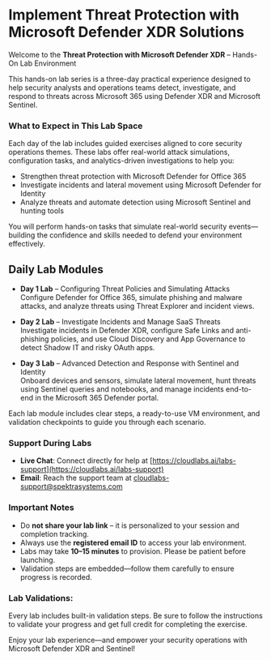 # Implement Threat Protection with Microsoft Defender XDR Solutions

Welcome to the **Threat Protection with Microsoft Defender XDR** – Hands-On Lab Environment

This hands-on lab series is a three-day practical experience designed to help security analysts and operations teams detect, investigate, and respond to threats across Microsoft 365 using Defender XDR and Microsoft Sentinel.

### What to Expect in This Lab Space
Each day of the lab includes guided exercises aligned to core security operations themes. These labs offer real-world attack simulations, configuration tasks, and analytics-driven investigations to help you:

- Strengthen threat protection with Microsoft Defender for Office 365
- Investigate incidents and lateral movement using Microsoft Defender for Identity
- Analyze threats and automate detection using Microsoft Sentinel and hunting tools

You will perform hands-on tasks that simulate real-world security events—building the confidence and skills needed to defend your environment effectively.

## Daily Lab Modules

- **Day 1 Lab** – Configuring Threat Policies and Simulating Attacks  
  Configure Defender for Office 365, simulate phishing and malware attacks, and analyze threats using Threat Explorer and incident views.

- **Day 2 Lab** – Investigate Incidents and Manage SaaS Threats  
  Investigate incidents in Defender XDR, configure Safe Links and anti-phishing policies, and use Cloud Discovery and App Governance to detect Shadow IT and risky OAuth apps.

- **Day 3 Lab** – Advanced Detection and Response with Sentinel and Identity  
  Onboard devices and sensors, simulate lateral movement, hunt threats using Sentinel queries and notebooks, and manage incidents end-to-end in the Microsoft 365 Defender portal.

Each lab module includes clear steps, a ready-to-use VM environment, and validation checkpoints to guide you through each scenario.

### Support During Labs

- **Live Chat**: Connect directly for help at [https://cloudlabs.ai/labs-support](https://cloudlabs.ai/labs-support)
- **Email**: Reach the support team at cloudlabs-support@spektrasystems.com

### Important Notes

- Do **not share your lab link** – it is personalized to your session and completion tracking.
- Always use the **registered email ID** to access your lab environment.
- Labs may take **10–15 minutes** to provision. Please be patient before launching.
- Validation steps are embedded—follow them carefully to ensure progress is recorded.

### Lab Validations:

Every lab includes built-in validation steps. Be sure to follow the instructions to validate your progress and get full credit for completing the exercise.

Enjoy your lab experience—and empower your security operations with Microsoft Defender XDR and Sentinel!

